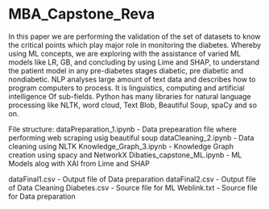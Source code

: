 # MBA_Capstone_Reva
In this paper we are performing the validation of the set of datasets to know the critical points which play major role in monitoring the diabetes. Whereby using ML concepts, we are exploring with the assistance of varied ML models like LR, GB, and concluding by using Lime and SHAP, to understand the patient model in any pre-diabetes stages diabetic, pre diabetic and nondiabetic.  NLP analyses large amount of text data and describes how to program computers to process. It is linguistics, computing and artificial intelligence Of sub-fields. Python has many libraries for natural language processing like NLTK, word cloud, Text Blob, Beautiful Soup, spaCy and so on.  

File structure:
dataPreparation_1.ipynb - Data prepearation file where performing web scraping usig beautiful soup
dataCleaning_2.ipynb - Data cleaning using NLTK
Knowledge_Graph_3.ipynb - Knowledge Graph creation using spacy and NetworkX
Dibaties_capstone_ML.ipynb - ML Models alog with XAI from Lime and SHAP

dataFinal1.csv - Output file of Data preparation
dataFinal2.csv - Output file of Data Cleaning
Diabetes.csv - Source file for ML 
Weblink.txt - Source file for Data preparation
